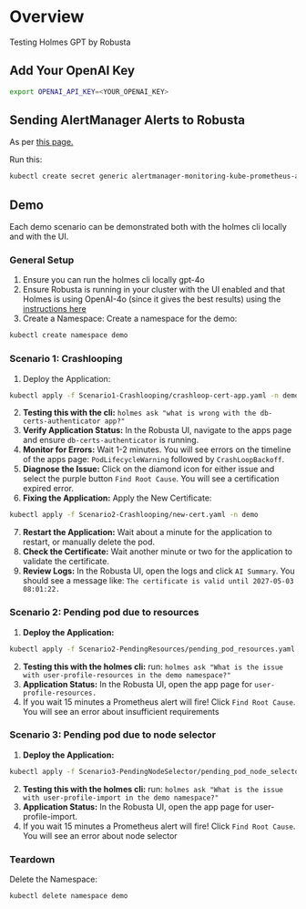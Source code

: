 # Overview
Testing Holmes GPT by Robusta

## Add Your OpenAI Key
```bash
export OPENAI_API_KEY=<YOUR_OPENAI_KEY>
```

## Sending AlertManager Alerts to Robusta

As per [this page.](https://docs.robusta.dev/master/configuration/alertmanager-integration/alert-manager.html)

Run this:
```bash
kubectl create secret generic alertmanager-monitoring-kube-prometheus-alertmanager --from-file=alertmanager.yaml -n monitoring
```

## Demo

Each demo scenario can be demonstrated both with the holmes cli locally and with the UI.

### General Setup

1. Ensure you can run the holmes cli locally gpt-4o
2. Ensure Robusta is running in your cluster with the UI enabled and that Holmes is using OpenAI-4o (since it gives the best results) using the [instructions here](https://docs.robusta.dev/master/configuration/ai-analysis.html#ai-analysis)
3. Create a Namespace: Create a namespace for the demo:
```bash
kubectl create namespace demo
```

### Scenario 1: Crashlooping

1. Deploy the Application:
```bash
kubectl apply -f Scenario1-Crashlooping/crashloop-cert-app.yaml -n demo
```
2. **Testing this with the cli:** `holmes ask "what is wrong with the db-certs-authenticator app?"`
3. **Verify Application Status:** In the Robusta UI, navigate to the apps page and ensure `db-certs-authenticator` is running.
4. **Monitor for Errors:** Wait 1-2 minutes. You will see errors on the timeline of the apps page: `PodLifecycleWarning` followed by `CrashLoopBackoff`.
5. **Diagnose the Issue:** Click on the diamond icon for either issue and select the purple button `Find Root Cause`. You will see a certification expired error.
6. **Fixing the Application:** Apply the New Certificate:
```bash
kubectl apply -f Scenario2-Crashlooping/new-cert.yaml -n demo
```
7. **Restart the Application:** Wait about a minute for the application to restart, or manually delete the pod.
8. **Check the Certificate:** Wait another minute or two for the application to validate the certificate.
9. **Review Logs:** In the Robusta UI, open the logs and click `AI Summary`. You should see a message like: `The certificate is valid until 2027-05-03 08:01:22.`

### Scenario 2: Pending pod due to resources

1. **Deploy the Application:**
```bash 
kubectl apply -f Scenario2-PendingResources/pending_pod_resources.yaml -n demo
```
2. **Testing this with the holmes cli:** run: `holmes ask "What is the issue with user-profile-resources in the demo namespace?"`
3. **Application Status:** In the Robusta UI, open the app page for `user-profile-resources.`
4. If you wait 15 minutes a Prometheus alert will fire! Click `Find Root Cause`. You will see an error about insufficient requirements

### Scenario 3: Pending pod due to node selector

1. **Deploy the Application:**
```bash
kubectl apply -f Scenario3-PendingNodeSelector/pending_pod_node_selector.yaml -n demo
```
2. **Testing this with the holmes cli:** run: `holmes ask "What is the issue with user-profile-import in the demo namespace?"`
3. **Application Status:** In the Robusta UI, open the app page for user-profile-import.
4. If you wait 15 minutes a Prometheus alert will fire! Click `Find Root Cause`. You will see an error about node selector

### Teardown

Delete the Namespace:
```bash
kubectl delete namespace demo
```